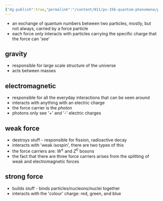 ```yaml
---
{"dg-publish":true,"permalink":"/content/011/px-156-quantum-phenomena/px-156-b-particle-physics/px-156-e-introduction/px-156-e2-forces/","noteIcon":"1","created":"2025-08-27T13:14:00.628+01:00","updated":"2024-11-26T20:02:36.000+00:00"}
---
```


- an exchange of quantum numbers between two particles, mostly, but not always, carried by a force particle
- each force only interacts with particles carrying the specific charge that the force can 'see'
## gravity
- responsible for large scale structure of the universe
- acts between masses
## electromagnetic
- responsible for all the everyday interactions that can be seen around
- interacts with anything with an electric charge
- the force carrier is the *photon*
- photons only see '+' and '-' electric charges
## weak force
- destroys stuff - responsible for fission, radioactive decay
- interacts with 'weak isospin', there are two types of this
- the force carriers are: $W^{\pm}$ and $Z^{0}$ bosons
- the fact that there are three force carriers arises from the splitting of weak and electromagnetic forces
## strong force
- builds stuff - binds particles/nucleons/nuclei together
- interacts with the 'colour' charge: red, green, and blue
